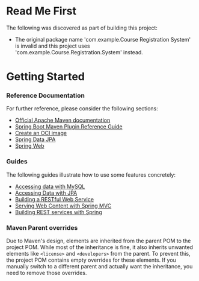 # Read Me First
The following was discovered as part of building this project:

* The original package name 'com.example.Course Registration System' is invalid and this project uses 'com.example.Course.Registration.System' instead.

# Getting Started

### Reference Documentation
For further reference, please consider the following sections:

* [Official Apache Maven documentation](https://maven.apache.org/guides/index.html)
* [Spring Boot Maven Plugin Reference Guide](https://docs.spring.io/spring-boot/3.5.6/maven-plugin)
* [Create an OCI image](https://docs.spring.io/spring-boot/3.5.6/maven-plugin/build-image.html)
* [Spring Data JPA](https://docs.spring.io/spring-boot/3.5.6/reference/data/sql.html#data.sql.jpa-and-spring-data)
* [Spring Web](https://docs.spring.io/spring-boot/3.5.6/reference/web/servlet.html)

### Guides
The following guides illustrate how to use some features concretely:

* [Accessing data with MySQL](https://spring.io/guides/gs/accessing-data-mysql/)
* [Accessing Data with JPA](https://spring.io/guides/gs/accessing-data-jpa/)
* [Building a RESTful Web Service](https://spring.io/guides/gs/rest-service/)
* [Serving Web Content with Spring MVC](https://spring.io/guides/gs/serving-web-content/)
* [Building REST services with Spring](https://spring.io/guides/tutorials/rest/)

### Maven Parent overrides

Due to Maven's design, elements are inherited from the parent POM to the project POM.
While most of the inheritance is fine, it also inherits unwanted elements like `<license>` and `<developers>` from the parent.
To prevent this, the project POM contains empty overrides for these elements.
If you manually switch to a different parent and actually want the inheritance, you need to remove those overrides.


